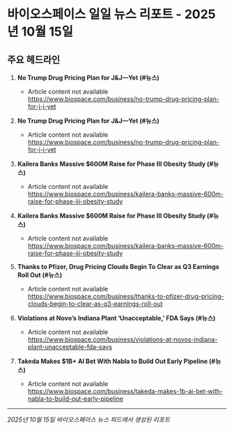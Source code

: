 # 바이오스페이스 일일 뉴스 리포트 - 2025년 10월 15일


## 주요 헤드라인

1. **No Trump Drug Pricing Plan for J&J—Yet (#뉴스)**
   - Article content not available
   <https://www.biospace.com/business/no-trump-drug-pricing-plan-for-j-j-yet>

2. **No Trump Drug Pricing Plan for J&J—Yet (#뉴스)**
   - Article content not available
   <https://www.biospace.com/business/no-trump-drug-pricing-plan-for-j-j-yet>

3. **Kailera Banks Massive $600M Raise for Phase III Obesity Study (#뉴스)**
   - Article content not available
   <https://www.biospace.com/business/kailera-banks-massive-600m-raise-for-phase-iii-obesity-study>

4. **Kailera Banks Massive $600M Raise for Phase III Obesity Study (#뉴스)**
   - Article content not available
   <https://www.biospace.com/business/kailera-banks-massive-600m-raise-for-phase-iii-obesity-study>

5. **Thanks to Pfizer, Drug Pricing Clouds Begin To Clear as Q3 Earnings Roll Out (#뉴스)**
   - Article content not available
   <https://www.biospace.com/business/thanks-to-pfizer-drug-pricing-clouds-begin-to-clear-as-q3-earnings-roll-out>

6. **Violations at Novo’s Indiana Plant ‘Unacceptable,’ FDA Says (#뉴스)**
   - Article content not available
   <https://www.biospace.com/business/violations-at-novos-indiana-plant-unacceptable-fda-says>

7. **Takeda Makes $1B+ AI Bet With Nabla to Build Out Early Pipeline (#뉴스)**
   - Article content not available
   <https://www.biospace.com/business/takeda-makes-1b-ai-bet-with-nabla-to-build-out-early-pipeline>


---
*2025년 10월 15일 바이오스페이스 뉴스 피드에서 생성된 리포트*